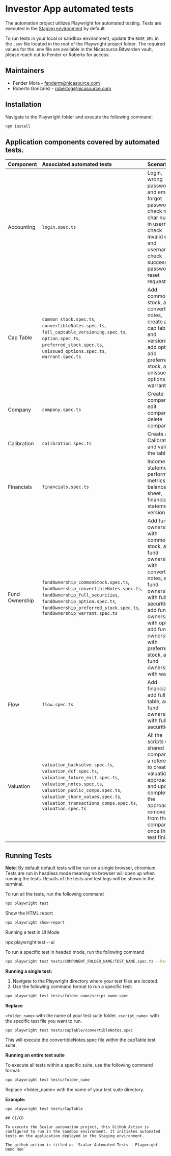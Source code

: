 
# Investor App automated tests

The automation project utilizes Playwright for automated testing. Tests are executed in the [Staging environment](https://staging.scalar.rocks) by default.

To run tests in your local or sandbox environment, update the `BASE_URL` in the `.env` file located in the root of the Playwright project folder. The required values for the .env file are available in the Nicasource Bitwarden vault, please reach out to Fender or Roberto for access.


## Maintainers

- Fender Mora - fenderm@nicasource.com
- Roberto Gonzalez - robertog@nicasource.com



## Installation

Navigate to the Playwright folder and execute the following command:

```bash
npm install
```
    
## Application components covered by automated tests.

| Component    | Associated automated tests     | Scenarios |
| :---         |     :---                       |          :--- |
| Accounting   | `login.spec.ts`                | Login, wrong passwords and email, forgot password, check min char number in username, check invalid email and username, check success password reset request.    |
| Cap Table    | `common_stock.spec.ts`, `convertibleNotes.spec.ts`, `full_captable_versioning.spec.ts`, `option.spec.ts`, `preferred_stock.spec.ts`, `unissued_options.spec.ts`, `warrant.spec.ts`                       | Add common stock, add convertible notes, create a full cap table and versioning, add option, add preferred stock, add unissued options, add warrant      |
| Company      |  `company.spec.ts`                    | Create company, edit company, delete company.   |
| Calibration      |  `calibration.spec.ts`                    | Create a Calibration and validate the tables   |
| Financials   |  `financials.spec.ts`                      | Income statement, performance metrics, balance sheet, financial statement version      |
| Fund Ownership   |  `fundOwnership_commonStock.spec.ts`, `fundOwnership_convertibleNotes.spec.ts`, `fundOwnership_full_securities`, `fundOwnership_option.spec.ts`, `fundOwnership_preferred_stock.spec.ts`, `fundOwnership_warrant.spec.ts`                      | Add fund ownership with common stock, add fund ownership with convertible notes, add fund ownership with full securities, add fund ownership with option, add fund ownership with preferred stock, add fund ownership with warrant |
| Flow   |  `flow.spec.ts`   | Add financials, add full cap table, add fund ownership with full securities | 
| Valuation | `valuation_backsolve.spec.ts`, `valuation_dcf.spec.ts`, `valuation_future_exit.spec.ts`, `valuation_notes.spec.ts`, `valuation_public_comps.spec.ts`, `valuation_share_values.spec.ts`, `valuation_transactions_comps.spec.ts`, `valuation.spec.ts` | All the scripts use a shared company as a reference to create the valuation approach, and upon completion, the approach is removed from the company once the test finishes.|

## Running Tests

**Note**: By default default tests will be run on a single browser, chromium. Tests are run in headless mode meaning no browser will open up when running the tests. Results of the tests and test logs will be shown in the terminal.

To run all the tests, run the following command

```bash
npx playwright test
```

Show the HTML report

```bash
npx playwright show-report
```

Running a test in UI Mode

npx playwright test --ui

To run a specific test in headed mode, run the following command

```bash
npx playwright test tests/COMPONENT_FOLDER_NAME/TEST_NAME.spec.ts --headed
```
**Running a single test:**

1. Navigate to the Playwright directory where your test files are located.
2. Use the following command format to run a specific test:

```bash
npx playwright test tests/folder_name/script_name.spec
```

**Replace**

`<folder_name>` with the name of your test suite folder.
`<script_name> `with the specific test file you want to run.

```bash
npx playwright test tests/capTable/convertibleNotes.spec
```

This will execute the convertibleNotes.spec file within the capTable test suite.

**Running an entire test suite**

To execute all tests within a specific suite, use the following command format:

```bash
npx playwright test tests/folder_name
```

Replace <folder_name> with the name of your test suite directory.

**Example:**

```bash
npx playwright test tests/CapTable
```

```
## CI/CD

To execute the Scalar automation project, this GitHub Action is configured to run in the Sandbox environment. It initiates automated tests on the application deployed in the Staging environment.

The github action is titled as `Scalar Automated Tests - Playwright Demo Run`

